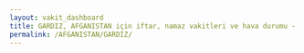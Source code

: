 ```yaml
---
layout: vakit_dashboard
title: GARDIZ, AFGANISTAN için iftar, namaz vakitleri ve hava durumu - ilçe/eyalet seç
permalink: /AFGANISTAN/GARDIZ/
---
```


<script type="text/javascript">
  var GLOBAL_COUNTRY = 'AFGANISTAN';
  var GLOBAL_CITY = 'GARDIZ';
  var GLOBAL_STATE = '';
  var lat = 72;
  var lon = 21;
</script>
